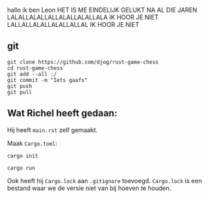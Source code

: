 hallo ik ben Leon
HET IS ME EINDELIJK GELUKT NA AL DIE JAREN
LALALLALALLALLALALLALALLALA IK HOOR JE NIET LALLALLALALLALALLALLAL IK HOOR JE NIET


## git

```
git clone https://github.com/djog/rust-game-chess
cd rust-game-chess
git add --all :/
git commit -m "Iets gaafs"
git push
git pull
```

## Wat Richel heeft gedaan:

Hij heeft `main.rst` zelf gemaakt.

Maak `Cargo.toml`:

```
cargo init
```

```
cargo run
```

Ook heeft hij `Cargo.lock` aan `.gitignore` toevoegd. `Cargo.lock`
is een bestand waar we de versie niet van bij hoeven te houden.

